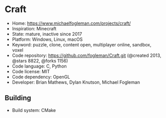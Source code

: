# Craft

- Home: https://www.michaelfogleman.com/projects/craft/
- Inspiration: Minecraft
- State: mature, inactive since 2017
- Platform: Windows, Linux, macOS
- Keyword: puzzle, clone, content open, multiplayer online, sandbox, voxel
- Code repository: https://github.com/fogleman/Craft.git (@created 2013, @stars 8822, @forks 1156)
- Code language: C, Python
- Code license: MIT
- Code dependency: OpenGL
- Developer: Brian Mathews, Dylan Knutson, Michael Fogleman

## Building

- Build system: CMake
